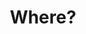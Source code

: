 ---
title: "Where?"
layout: revealjs
description: "This description is included within meta-tags"
goal: "This is the goal"
why:
  - Explanation 1
  - Explanation 2
  - Explanation 3
principles:
ppitfalls:
standardtime: 700
content:
  - center: "aqui"
    translation: "here"
  - center: "lá"
    translation: "there"
  - center: "ali"
    translation: "over there"
  - center: "em casa"
    translation: "at home"
  - center: "na minha casa"
    translation: "in my house"
  - center: "na escola"
    translation: "at school"
  - center: "perto daqui"
    translation: "near here"
  - center: "longe daqui"
    translation: "far from here"
  - center: "perto"
    translation: "near"
  - center: "longe"
    translation: "far"
  - center: "forte" 
    translation: "strong"
  - center: "fraco"
    translation: "weak"
  - center: "solteiro"
    translation: "single"
  - center: "casado"
    translation: "married"
  - center: "bonito" 
    translation: "handsome"
  - center: "feio" 
    translation: "ugly"
  - center: "bonita" 
    translation: "pretty"
  - center: "loira" 
    translation: "blonde"
  - center: "morena" 
    translation: "brunette"
  - center: "saudavél" 
    translation: "healthy"
  - center: "doente" 
    translation: "sick"
  - center: "bem"  
    translation: "well"
  - center: "mal"
    translation: "bad"
---